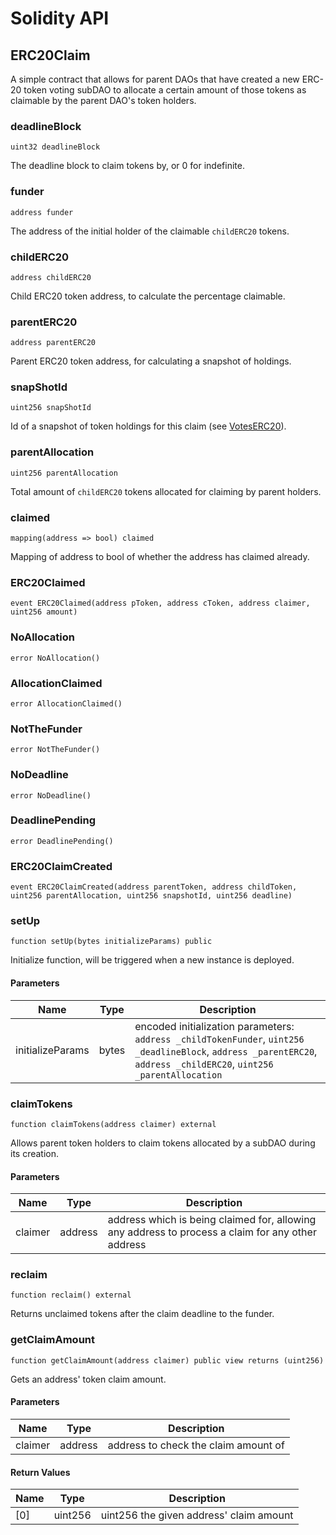 # Solidity API

## ERC20Claim

A simple contract that allows for parent DAOs that have created a new ERC-20 
token voting subDAO to allocate a certain amount of those tokens as claimable 
by the parent DAO's token holders.

### deadlineBlock

```solidity
uint32 deadlineBlock
```

The deadline block to claim tokens by, or 0 for indefinite.

### funder

```solidity
address funder
```

The address of the initial holder of the claimable `childERC20` tokens.

### childERC20

```solidity
address childERC20
```

Child ERC20 token address, to calculate the percentage claimable.

### parentERC20

```solidity
address parentERC20
```

Parent ERC20 token address, for calculating a snapshot of holdings.

### snapShotId

```solidity
uint256 snapShotId
```

Id of a snapshot of token holdings for this claim (see [VotesERC20](./VotesERC20.md)).

### parentAllocation

```solidity
uint256 parentAllocation
```

Total amount of `childERC20` tokens allocated for claiming by parent holders.

### claimed

```solidity
mapping(address => bool) claimed
```

Mapping of address to bool of whether the address has claimed already.

### ERC20Claimed

```solidity
event ERC20Claimed(address pToken, address cToken, address claimer, uint256 amount)
```

### NoAllocation

```solidity
error NoAllocation()
```

### AllocationClaimed

```solidity
error AllocationClaimed()
```

### NotTheFunder

```solidity
error NotTheFunder()
```

### NoDeadline

```solidity
error NoDeadline()
```

### DeadlinePending

```solidity
error DeadlinePending()
```

### ERC20ClaimCreated

```solidity
event ERC20ClaimCreated(address parentToken, address childToken, uint256 parentAllocation, uint256 snapshotId, uint256 deadline)
```

### setUp

```solidity
function setUp(bytes initializeParams) public
```

Initialize function, will be triggered when a new instance is deployed.

#### Parameters

| Name | Type | Description |
| ---- | ---- | ----------- |
| initializeParams | bytes | encoded initialization parameters: `address _childTokenFunder`, `uint256 _deadlineBlock`, `address _parentERC20`, `address _childERC20`, `uint256 _parentAllocation` |

### claimTokens

```solidity
function claimTokens(address claimer) external
```

Allows parent token holders to claim tokens allocated by a 
subDAO during its creation.

#### Parameters

| Name | Type | Description |
| ---- | ---- | ----------- |
| claimer | address | address which is being claimed for, allowing any address to      process a claim for any other address |

### reclaim

```solidity
function reclaim() external
```

Returns unclaimed tokens after the claim deadline to the funder.

### getClaimAmount

```solidity
function getClaimAmount(address claimer) public view returns (uint256)
```

Gets an address' token claim amount.

#### Parameters

| Name | Type | Description |
| ---- | ---- | ----------- |
| claimer | address | address to check the claim amount of |

#### Return Values

| Name | Type | Description |
| ---- | ---- | ----------- |
| [0] | uint256 | uint256 the given address' claim amount |

